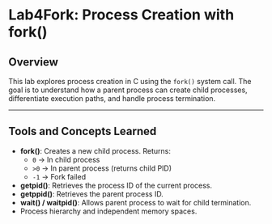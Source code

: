 # Lab4Fork: Process Creation with fork()

## Overview
This lab explores process creation in C using the `fork()` system call. The goal is to understand how a parent process can create child processes, differentiate execution paths, and handle process termination.

---

## Tools and Concepts Learned
- **fork()**: Creates a new child process. Returns:
  - `0` → In child process
  - `>0` → In parent process (returns child PID)
  - `-1` → Fork failed
- **getpid()**: Retrieves the process ID of the current process.
- **getppid()**: Retrieves the parent process ID.
- **wait() / waitpid()**: Allows parent process to wait for child termination.
- Process hierarchy and independent memory spaces.
